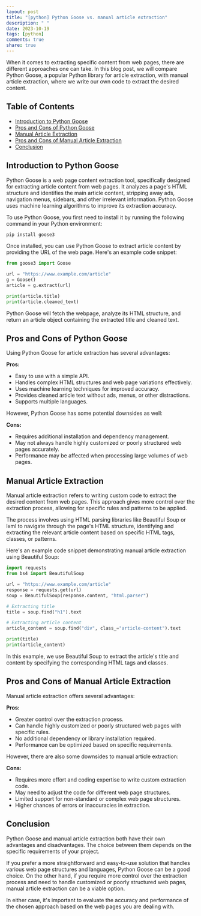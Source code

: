 ```yaml
---
layout: post
title: "[python] Python Goose vs. manual article extraction"
description: " "
date: 2023-10-19
tags: [python]
comments: true
share: true
---
```


When it comes to extracting specific content from web pages, there are different approaches one can take. In this blog post, we will compare Python Goose, a popular Python library for article extraction, with manual article extraction, where we write our own code to extract the desired content.

## Table of Contents
- [Introduction to Python Goose](#introduction-to-python-goose)
- [Pros and Cons of Python Goose](#pros-and-cons-of-python-goose)
- [Manual Article Extraction](#manual-article-extraction)
- [Pros and Cons of Manual Article Extraction](#pros-and-cons-of-manual-article-extraction)
- [Conclusion](#conclusion)

## Introduction to Python Goose

Python Goose is a web page content extraction tool, specifically designed for extracting article content from web pages. It analyzes a page's HTML structure and identifies the main article content, stripping away ads, navigation menus, sidebars, and other irrelevant information. Python Goose uses machine learning algorithms to improve its extraction accuracy.

To use Python Goose, you first need to install it by running the following command in your Python environment:

```python
pip install goose3
```

Once installed, you can use Python Goose to extract article content by providing the URL of the web page. Here's an example code snippet:

```python
from goose3 import Goose

url = "https://www.example.com/article"
g = Goose()
article = g.extract(url)

print(article.title)
print(article.cleaned_text)
```

Python Goose will fetch the webpage, analyze its HTML structure, and return an article object containing the extracted title and cleaned text.

## Pros and Cons of Python Goose

Using Python Goose for article extraction has several advantages:

**Pros:**
- Easy to use with a simple API.
- Handles complex HTML structures and web page variations effectively.
- Uses machine learning techniques for improved accuracy.
- Provides cleaned article text without ads, menus, or other distractions.
- Supports multiple languages.

However, Python Goose has some potential downsides as well:

**Cons:**
- Requires additional installation and dependency management.
- May not always handle highly customized or poorly structured web pages accurately.
- Performance may be affected when processing large volumes of web pages.

## Manual Article Extraction

Manual article extraction refers to writing custom code to extract the desired content from web pages. This approach gives more control over the extraction process, allowing for specific rules and patterns to be applied.

The process involves using HTML parsing libraries like Beautiful Soup or lxml to navigate through the page's HTML structure, identifying and extracting the relevant article content based on specific HTML tags, classes, or patterns.

Here's an example code snippet demonstrating manual article extraction using Beautiful Soup:

```python
import requests
from bs4 import BeautifulSoup

url = "https://www.example.com/article"
response = requests.get(url)
soup = BeautifulSoup(response.content, "html.parser")

# Extracting title
title = soup.find("h1").text

# Extracting article content
article_content = soup.find("div", class_="article-content").text

print(title)
print(article_content)
```

In this example, we use Beautiful Soup to extract the article's title and content by specifying the corresponding HTML tags and classes.

## Pros and Cons of Manual Article Extraction

Manual article extraction offers several advantages:

**Pros:**
- Greater control over the extraction process.
- Can handle highly customized or poorly structured web pages with specific rules.
- No additional dependency or library installation required.
- Performance can be optimized based on specific requirements.

However, there are also some downsides to manual article extraction:

**Cons:**
- Requires more effort and coding expertise to write custom extraction code.
- May need to adjust the code for different web page structures.
- Limited support for non-standard or complex web page structures.
- Higher chances of errors or inaccuracies in extraction.

## Conclusion

Python Goose and manual article extraction both have their own advantages and disadvantages. The choice between them depends on the specific requirements of your project.

If you prefer a more straightforward and easy-to-use solution that handles various web page structures and languages, Python Goose can be a good choice. On the other hand, if you require more control over the extraction process and need to handle customized or poorly structured web pages, manual article extraction can be a viable option.

In either case, it's important to evaluate the accuracy and performance of the chosen approach based on the web pages you are dealing with.